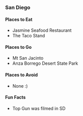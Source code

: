 ### San Diego

#### Places to Eat
- Jasmine Seafood Restaurant
- The Taco Stand

#### Places to Go
- Mt San Jacinto
- Anza Borrego Desert State Park

#### Places to Avoid
- None :)

#### Fun Facts
- Top Gun was filmed in SD
